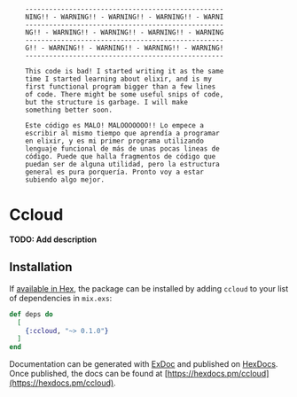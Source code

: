 ```
    --------------------------------------------------
    NING!! - WARNING!! - WARNING!! - WARNING!! - WARNI
    --------------------------------------------------
    NG!! - WARNING!! - WARNING!! - WARNING!! - WARNING
    --------------------------------------------------
    G!! - WARNING!! - WARNING!! - WARNING!! - WARNING!
    --------------------------------------------------
    
    This code is bad! I started writing it as the same
    time I started learning about elixir, and is my
    first functional program bigger than a few lines
    of code. There might be some useful snips of code,
    but the structure is garbage. I will make
    something better soon.

    Este código es MALO! MALOOOOOOO!! Lo empece a
    escribir al mismo tiempo que aprendía a programar
    en elixir, y es mi primer programa utilizando
    lenguaje funcional de más de unas pocas lineas de
    código. Puede que halla fragmentos de código que
    puedan ser de alguna utilidad, pero la estructura
    general es pura porquería. Pronto voy a estar
    subiendo algo mejor.
```

# Ccloud

**TODO: Add description**

## Installation

If [available in Hex](https://hex.pm/docs/publish), the package can be installed
by adding `ccloud` to your list of dependencies in `mix.exs`:

```elixir
def deps do
  [
    {:ccloud, "~> 0.1.0"}
  ]
end
```

Documentation can be generated with [ExDoc](https://github.com/elixir-lang/ex_doc)
and published on [HexDocs](https://hexdocs.pm). Once published, the docs can
be found at [https://hexdocs.pm/ccloud](https://hexdocs.pm/ccloud).


